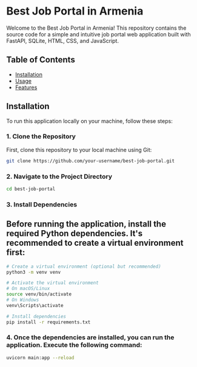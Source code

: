 # Best Job Portal in Armenia

Welcome to the Best Job Portal in Armenia! This repository contains the source code for a simple and intuitive job portal web application built with FastAPI, SQLite, HTML, CSS, and JavaScript.

## Table of Contents

- [Installation](#installation)
- [Usage](#usage)
- [Features](#features)

## Installation

To run this application locally on your machine, follow these steps:

### 1. Clone the Repository

First, clone this repository to your local machine using Git:

```bash
git clone https://github.com/your-username/best-job-portal.git
```

### 2. Navigate to the Project Directory
```bash
cd best-job-portal
```

### 3. Install Dependencies
## Before running the application, install the required Python dependencies. It's recommended to create a virtual environment first:
```bash
# Create a virtual environment (optional but recommended)
python3 -m venv venv

# Activate the virtual environment
# On macOS/Linux
source venv/bin/activate
# On Windows
venv\Scripts\activate

# Install dependencies
pip install -r requirements.txt
```

### 4. Once the dependencies are installed, you can run the application. Execute the following command:
```bash
uvicorn main:app --reload
```
